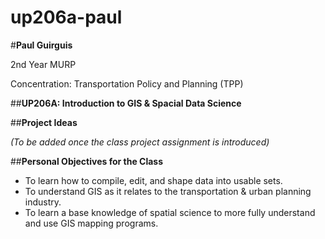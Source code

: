# up206a-paul

#**Paul Guirguis**

2nd Year MURP

Concentration: Transportation Policy and Planning (TPP)

##**UP206A: Introduction to GIS & Spacial Data Science**

##**Project Ideas**

*(To be added once the class project assignment is introduced)*

##**Personal Objectives for the Class**
* To learn how to compile, edit, and shape data into usable sets.
* To understand GIS as it relates to the transportation & urban planning industry.
* To learn a base knowledge of spatial science to more fully understand and use GIS mapping programs.
